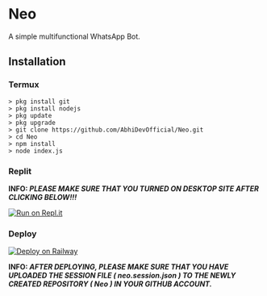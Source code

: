 # Neo
A simple multifunctional WhatsApp Bot.

## Installation

### Termux

```
> pkg install git
> pkg install nodejs
> pkg update
> pkg upgrade
> git clone https://github.com/AbhiDevOfficial/Neo.git
> cd Neo
> npm install
> node index.js
```

### Replit

**INFO: _PLEASE MAKE SURE THAT YOU TURNED ON DESKTOP SITE AFTER CLICKING BELOW!!!_**

[![Run on Repl.it](https://repl.it/badge/github/AbhiDevOfficial/Neo)](https://repl.it/@AbhiDevOfficial/Neo?v=1?outputonly=1&lite=1)

### Deploy

[![Deploy on Railway](https://railway.app/button.svg)](https://railway.app/new/template/bJZwuH?referralCode=5QCaZZ)

**INFO: _AFTER DEPLOYING, PLEASE MAKE SURE THAT YOU HAVE UPLOADED THE SESSION FILE ( neo.session.json ) TO THE NEWLY CREATED REPOSITORY ( Neo ) IN YOUR GITHUB ACCOUNT._**
